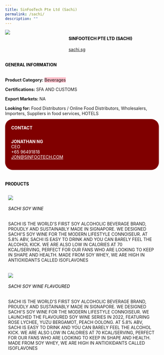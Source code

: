 ```yaml
--- 
title: SinFooTech Pte Ltd (Sachi) 
permalink: /sachi/ 
description: ""
--- 
```

<div class="flex-paragraph"> 
<p style="text-transform: uppercase">
</p>
</div> 
<div class="flex-container" style="display: flex; flex-wrap: wrap;"> 
<div class="card sgds" style="flex: 1 1 40%; display: block;">
<img src="https://drive.google.com/u/0/uc?id=1Ua6FJRfdGWbh4oTEGd5WJQ50W6GxCupc&amp;export=download">
</div> 
<div class="card-sgds" style="flex: 1 1 58%; display: block; margin-left: 3px"> 
<h4 style="text-transform: uppercase; color: black;">
<b>SinFooTech Pte Ltd (Sachi)
</b>
</h4> 
<p>
<a href="https://sachi.sg" target="_blank">sachi.sg
</a>
</p> 
</div> 
</div> 
<h4 style="text-transform: uppercase; color: black;">
<b>General Information
</b>
</h4> 
<div class="flex-container" style="display: flex; flex-wrap: wrap;"> 
<div class="card sgds" style="flex: 1 1 65%; display: block; align-self: stretch"> 
<div class="flex-paragraph"> 
<p>
<b>Product Category: 
</b>
<span style="background-color: pink; border-radius: 10 px;">Beverages
</span>
</p> 
<p>
<b>Certifications: 
</b>SFA AND CUSTOMS
</p> 
<p>
<b>Export Markets: 
</b>NA
</p> 
<p style="margin-bottom: 10px;">
<b>Looking for: 
</b>Food Distributors / Online Food Distributors, Wholesalers, Importers, Suppliers in food services, HOTELS
</p> 
</div> 
</div> 
<div class="card sgds" style="flex: 1 1 35%; padding: 10px; display: block; background-color: maroon; border-radius: 25px; align-self: center;"> 
<h4 style="color: white; margin-top: 10px; margin-left: 10px;">CONTACT
</h4> 
<div class="flex-paragraph"> 
<p style="padding: 10px; color: white;">
<b>JONATHAN NG
</b>
<br>CEO
<br>+65 96491818
<br>
<a href="mailto:JON@SINFOOTECH.COM" style="color: white;">JON@SINFOOTECH.COM
</a>
</p> 
</div> 
</div> 
</div> 
<br> 
<h4 style="text-transform: uppercase; color: black;">
<b>products
</b>
</h4> 
<div style="display: flex; flex-wrap: wrap;"> 
<div class="card sgds" style="flex: 1 1 47%; margin: 10px; display: block;"> 
<div class="flex-image" style="display: block;">
<img src="https://drive.google.com/u/0/uc?id=1TSuV2TYt1o9lDvd57esaPANXXSsLpmYX&export=download">
</div> 
<div class="flex-paragraph"> 
<h6 style="text-transform: uppercase; color: black;">SACHI SOY WINE
</h6>
<p>SACHI IS THE WORLD'S FIRST SOY ALCOHOLIC BEVERAGE BRAND, PROUDLY AND SUSTAINABLY MADE IN SIGNAPORE. WE DESIGNED SACHI'S SOY WINE FOR THE MODERN LIFESTYLE CONNOISEUR. AT 5.8% ABV, SACHI IS EASY TO DRINK AND YOU CAN BARELY FEEL THE ALCOHOL KICK. WE ARE ALSO LOW IN CALORIES AT 70 KCAL/SERVING, PERFECT FOR OUR FANS WHO ARE LOOKING TO KEEP IN SHAPE AND HEALTH. MADE FROM SOY WHEY, WE ARE HIGH IN ANTIOXIDANTS CALLED ISOFLAVONES
</p>
</div> 
</div> 
<div class="card sgds" style="flex: 1 1 47%; margin: 10px; display: block;"> 
<div class="flex-image" style="display: block;">
<img src="https://drive.google.com/u/0/uc?id=1l97akfRdgUxLGAU6fqle_jFYgLUaBt8y&export=download">
</div> 
<div class="flex-paragraph"> 
<h6 style="text-transform: uppercase; color: black;">SACHI SOY WINE FLAVOURED
</h6> 
<p>SACHI IS THE WORLD'S FIRST SOY ALCOHOLIC BEVERAGE BRAND, PROUDLY AND SUSTAINABLY MADE IN SIGNAPORE. WE DESIGNED SACHI'S SOY WINE FOR THE MODERN LIFESTYLE CONNOISEUR. WE LAUNCHED THE FLAVOURED SOY WINE SERIES IN 2022, FEATURING ROSE LYCHEE, YUZU BERGAMOT, PEACH OOLONG. AT 5.8% ABV, SACHI IS EASY TO DRINK AND YOU CAN BARELY FEEL THE ALCOHOL KICK. WE ARE ALSO LOW IN CALORIES AT 70 KCAL/SERVING, PERFECT FOR OUR FANS WHO ARE LOOKING TO KEEP IN SHAPE AND HEALTH. MADE FROM SOY WHEY, WE ARE HIGH IN ANTIOXIDANTS CALLED ISOFLAVONES
</p>
</div> 
</div> 
</div>
